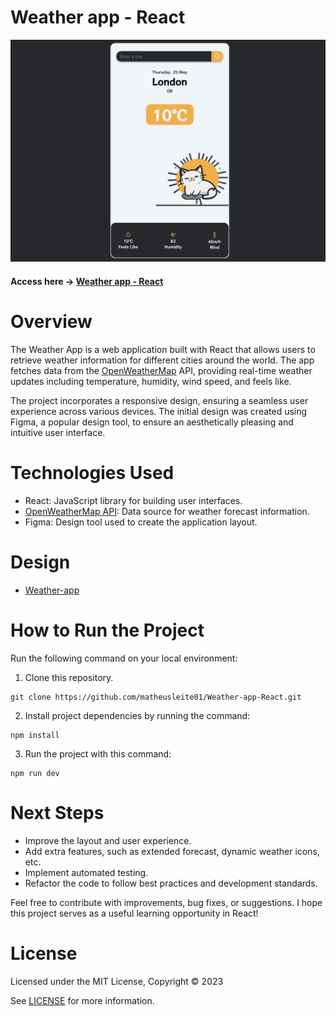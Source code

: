 # Weather app - React

![App Screenshot](/src/assets/img-readme.png)

#### Access here -> [Weather app - React](https://matheusleite01.github.io/Weather-app-React/)

# Overview

The Weather App is a web application built with React that allows users to retrieve weather information for different cities around the world. The app fetches data from the [OpenWeatherMap](https://openweathermap.org) API, providing real-time weather updates including temperature, humidity, wind speed, and feels like.

The project incorporates a responsive design, ensuring a seamless user experience across various devices. The initial design was created using Figma, a popular design tool, to ensure an aesthetically pleasing and intuitive user interface.

# Technologies Used

- React: JavaScript library for building user interfaces.
- [OpenWeatherMap API](https://openweathermap.org/api/one-call-3): Data source for weather forecast information.
- Figma: Design tool used to create the application layout.


# Design
- [Weather-app](https://www.figma.com/file/KbIVI2gt1RGPIN4TXSGphf/Weather-App?type=design&node-id=0%3A1&t=JUDTzRc7nAbgyzBY-1)
 


# How to Run the Project

Run the following command on your local environment:
1. Clone this repository.

```
git clone https://github.com/matheusleite01/Weather-app-React.git
```
2. Install project dependencies by running the command:
``` 
npm install
``` 
3. Run the project with this command:
``` 
npm run dev
``` 

# Next Steps

- Improve the layout and user experience.
- Add extra features, such as extended forecast, dynamic weather icons, etc.
- Implement automated testing.
- Refactor the code to follow best practices and development standards.

Feel free to contribute with improvements, bug fixes, or suggestions. I hope this project serves as a useful learning opportunity in React!


# License

Licensed under the MIT License, Copyright © 2023

See [LICENSE](https://github.com/matheusleite01/Weather-app-React/blob/master/LICENSE) for more information.
